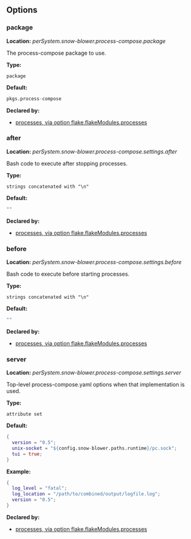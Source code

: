 ## Options

### package

**Location:** *perSystem.snow-blower.process-compose.package*

The process-compose package to use.

**Type:**

`package`

**Default:**

```nix
pkgs.process-compose
```

**Declared by:**

- [processes, via option flake.flakeModules.processes](https://github.com/use-the-fork/snow-blower/tree/main/modules/processes/default.nix)

### after

**Location:** *perSystem.snow-blower.process-compose.settings.after*

Bash code to execute after stopping processes.

**Type:**

`strings concatenated with "\n"`

**Default:**

```nix
""
```

**Declared by:**

- [processes, via option flake.flakeModules.processes](https://github.com/use-the-fork/snow-blower/tree/main/modules/processes/default.nix)

### before

**Location:** *perSystem.snow-blower.process-compose.settings.before*

Bash code to execute before starting processes.

**Type:**

`strings concatenated with "\n"`

**Default:**

```nix
""
```

**Declared by:**

- [processes, via option flake.flakeModules.processes](https://github.com/use-the-fork/snow-blower/tree/main/modules/processes/default.nix)

### server

**Location:** *perSystem.snow-blower.process-compose.settings.server*

Top-level process-compose.yaml options when that implementation is used.

**Type:**

`attribute set`

**Default:**

```nix
{
  version = "0.5";
  unix-socket = "${config.snow-blower.paths.runtime}/pc.sock";
  tui = true;
}

```

**Example:**

```nix
{
  log_level = "fatal";
  log_location = "/path/to/combined/output/logfile.log";
  version = "0.5";
}
```

**Declared by:**

- [processes, via option flake.flakeModules.processes](https://github.com/use-the-fork/snow-blower/tree/main/modules/processes/default.nix)
